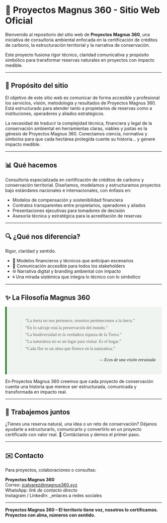 # 🌱 Proyectos Magnus 360 - Sitio Web Oficial

Bienvenido al repositorio del sitio web de **Proyectos Magnus 360**, una iniciativa de consultoría ambiental enfocada en la certificación de créditos de carbono, la estructuración territorial y la narrativa de conservación.

Este proyecto fusiona rigor técnico, claridad comunicativa y propósito simbólico para transformar reservas naturales en proyectos con impacto medible.

---

## 🚀 Propósito del sitio

El objetivo de este sitio web es comunicar de forma accesible y profesional los servicios, visión, metodología y resultados de Proyectos Magnus 360. Está estructurado para atender tanto a propietarios de reservas como a instituciones, operadores y aliados estratégicos.

La necesidad de traducir la complejidad técnica, financiera y legal de la conservación ambiental en herramientas claras, viables y justas es la génesis de Proyectos Magnus 360.
Conectamos ciencia, normativa y símbolos para que cada hectárea protegida cuente su historia… y genere impacto medible.

---

## 📊 Qué hacemos
Consultoría especializada en certificación de créditos de carbono y conservación territorial.
Diseñamos, modelamos y estructuramos proyectos bajo estándares nacionales e internacionales, con énfasis en:
- Modelos de compensación y sostenibilidad financiera
- Contratos transparentes entre propietarios, operadores y aliados
- Presentaciones ejecutivas para tomadores de decisión
- Asesoría técnica y estratégica para la acreditación de reservas

---

## 🔍 ¿Qué nos diferencia?
Rigor, claridad y sentido.
- 🧮 Modelos financieros y técnicos que anticipan escenarios
- 🎯 Comunicación accesible para todos los stakeholders
- 🌐 Narrativa digital y branding ambiental con impacto
- 🌀 Una mirada sistémica que integra lo técnico con lo simbólico
 
---

## ✨ La Filosofía Magnus 360

<div style="background-color:#f0f4f1; padding: 20px; border-left: 5px solid #2e7d32; font-family:Georgia, serif; line-height:1.6;">
 
> “La tierra no nos pertenece, nosotros pertenecemos a la tierra.”<br>
> “En lo salvaje está la preservación del mundo.”<br>
> “La biodiversidad es la verdadera riqueza de la Tierra.”<br>
> “La naturaleza no es un lugar para visitar. Es el hogar.”<br>
> “Cada flor es un alma que florece en la naturaleza.”
  

<p style="text-align:right; font-style:italic; margin-top:10px;">— Ecos de una visión enraizada</p>

</div>

En Proyectos Magnus 360 creemos que cada proyecto de conservación cuenta una historia que merece ser estructurada, comunicada y transformada en impacto real.

---

## 🚀 Trabajemos juntos
¿Tienes una reserva natural, una idea o un reto de conservación?
Déjanos ayudarte a estructurarlo, comunicarlo y convertirlo en un proyecto certificado con valor real.
📩 Contáctanos y demos el primer paso.

---

## ✉️ Contacto

Para proyectos, colaboraciones o consultas:

**Proyectos Magnus 360**  
Correo: jcalvarez@magnus360.xyz  
WhatsApp: _link de contacto directo_  
Instagram / LinkedIn: _enlaces a redes sociales

---

**Proyectos Magnus 360 – El territorio tiene voz, nosotros lo certificamos. Proyectos con alma, números con sentido.**

